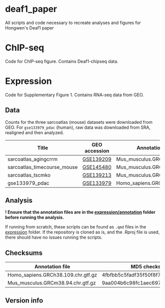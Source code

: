 # deaf1_paper
All scripts and code necessary to recreate analyses and figures for Hongwen's Deaf1 paper

# ChIP-seq

Code for ChIP-seq figure. Contains Deaf1-chipseq data. 

# Expression

Code for Supplementary Figure 1. Contains RNA-seq data from GEO. 

## Data

Counts for the three sarcoatlas (mouse) datasets were downloaded from GEO. For `gse133979_pdac` (human), raw data was downloaded from SRA, realigned and then analyzed. 

Title                       | GEO accession | Annotation file used 
--------------------------- | ------------- | ----------------------------------
sarcoatlas_agingcrrm        | [GSE139209](https://www.ncbi.nlm.nih.gov/geo/query/acc.cgi?acc=GSE139209) | Mus_musculus.GRCm38.94.chr.gtf.gz
sarcoatlas_timecourse_mouse | [GSE145480](https://www.ncbi.nlm.nih.gov/geo/query/acc.cgi?acc=GSE145480) | Mus_musculus.GRCm38.94.chr.gtf.gz
sarcoatlas_tscmko           | [GSE139213](https://www.ncbi.nlm.nih.gov/geo/query/acc.cgi?acc=GSE139213) | Mus_musculus.GRCm38.94.chr.gtf.gz
gse133979_pdac              | [GSE133979](https://www.ncbi.nlm.nih.gov/geo/query/acc.cgi?acc=GSE133979) | Homo_sapiens.GRCh38.109.chr.gtf.gz

## Analysis

**! Ensure that the annotation files are in the [expression/annotation](expression/annotation/) folder before running the analysis.**

If running from scratch, these scripts can be found as `.qmd` files in the [expression](expression) folder. If the repository is cloned as is, and the .Rproj file is used, there should have no issues running the scripts.

## Checksums

Annotation file                    | MD5 checksum
---------------------------------- | --------------------------------
Homo_sapiens.GRCh38.109.chr.gtf.gz | 4fbfbb5c5fadf35f50f8f7134d7a2412
Mus_musculus.GRCm38.94.chr.gtf.gz  | 9aa004b6c98fc1aec6973af98e22b822

## Version info

